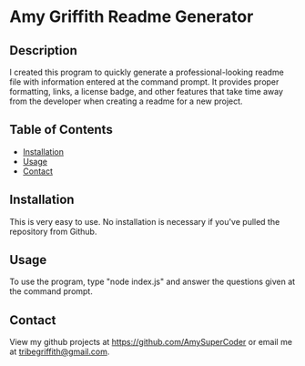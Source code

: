# Amy Griffith Readme Generator

## Description

I created this program to quickly generate a professional-looking readme file with information entered at the command prompt. It provides proper formatting, links, a license badge, and other features that take time away from the developer when creating a readme for a new project.

## Table of Contents


- [Installation](#installation)
- [Usage](#usage)
- [Contact](#contact)



## Installation

This is very easy to use. No installation is necessary if you've pulled the repository from Github.

## Usage

To use the program, type "node index.js" and answer the questions given at the command prompt.

## Contact

View my github projects at https://github.com/AmySuperCoder or email me at tribegriffith@gmail.com.